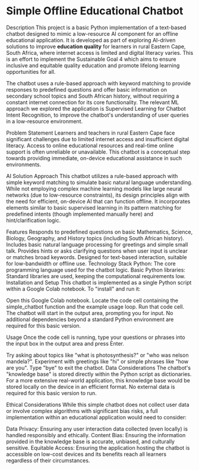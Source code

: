 # Simple Offline Educational Chatbot 
Description
This project is a basic Python implementation of a text-based chatbot designed to mimic a low-resource AI component for an offline educational application. It is developed as part of exploring AI-driven solutions to improve **education quality** for learners in rural Eastern Cape, South Africa, where internet access is limited and digital literacy varies. This is an effort to implement the Sustainable Goal 4 which aims to ensure inclusive and equitable quality education and promote lifelong learning opportunities for all.

The chatbot uses a rule-based approach with keyword matching to provide responses to predefined questions and offer basic information on secondary school topics and South African history, without requiring a constant internet connection for its core functionality.  The relevant ML approach we explored the application is Supervised Learning for Chatbot Intent Recognition, to improve the chatbot's understanding of user queries in a low-resource environment.

Problem Statement
Learners and teachers in rural Eastern Cape face significant challenges due to limited internet access and insufficient digital literacy. Access to online educational resources and real-time online support is often unreliable or unavailable. This chatbot is a conceptual step towards providing immediate, on-device educational assistance in such environments.

AI Solution Approach
This chatbot utilizes a rule-based approach with simple keyword matching to simulate basic natural language understanding. While not employing complex machine learning models like large neural networks (due to low-resource constraints), its design principles align with the need for efficient, on-device AI that can function offline. It incorporates elements similar to basic supervised learning in its pattern matching for predefined intents (though implemented manually here) and hint/clarification logic.

Features
Responds to predefined questions on basic Mathematics, Science, Biology, Geography, and History topics (including South African history).
Includes basic natural language processing for greetings and simple small talk.
Provides hints or asks clarifying questions when user input is unclear or matches broad keywords.
Designed for text-based interaction, suitable for low-bandwidth or offline use.
Technology Stack
Python: The core programming language used for the chatbot logic.
Basic Python libraries: Standard libraries are used, keeping the computational requirements low.
Installation and Setup
This chatbot is implemented as a single Python script within a Google Colab notebook. To "install" and run it:

Open this Google Colab notebook.
Locate the code cell containing the simple_chatbot function and the example usage loop.
Run that code cell. The chatbot will start in the output area, prompting you for input.
No additional dependencies beyond a standard Python environment are required for this basic version.

Usage
Once the code cell is running, type your questions or phrases into the input box in the output area and press Enter.

Try asking about topics like "what is photosynthesis?" or "who was nelson mandela?".
Experiment with greetings like "hi" or simple phrases like "how are you".
Type "bye" to exit the chatbot.
Data Considerations
The chatbot's "knowledge base" is stored directly within the Python script as dictionaries. For a more extensive real-world application, this knowledge base would be stored locally on the device in an efficient format. No external data is required for this basic version to run.

Ethical Considerations
While this simple chatbot does not collect user data or involve complex algorithms with significant bias risks, a full implementation within an educational application would need to consider:

Data Privacy: Ensuring any user interaction data collected (even locally) is handled responsibly and ethically.
Content Bias: Ensuring the information provided in the knowledge base is accurate, unbiased, and culturally sensitive.
Equitable Access: Ensuring the application hosting the chatbot is accessible on low-cost devices and its benefits reach all learners regardless of their circumstances.
